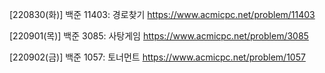 [220830(화)]
백준 11403: 경로찾기
https://www.acmicpc.net/problem/11403

[220901(목)]
백준 3085: 사탕게임
https://www.acmicpc.net/problem/3085

[220902(금)]
백준 1057: 토너먼트
https://www.acmicpc.net/problem/1057
